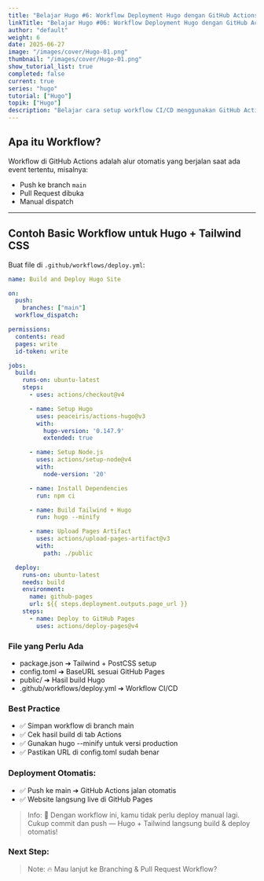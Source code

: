 ```yaml
---
title: "Belajar Hugo #6: Workflow Deployment Hugo dengan GitHub Actions"
linkTitle: "Belajar Hugo #06: Workflow Deployment Hugo dengan GitHub Actions"
author: "default"
weight: 6
date: 2025-06-27
image: "/images/cover/Hugo-01.png"
thumbnail: "/images/cover/Hugo-01.png"
show_tutorial_list: true
completed: false
current: true 
series: "hugo"
tutorial: ["Hugo"]
topik: ["Hugo"]
description: "Belajar cara setup workflow CI/CD menggunakan GitHub Actions untuk Hugo project dengan Tailwind CSS."
---
```


## Apa itu Workflow?

Workflow di GitHub Actions adalah alur otomatis yang berjalan saat ada event tertentu, misalnya:
- Push ke branch `main`
- Pull Request dibuka
- Manual dispatch

---

## Contoh Basic Workflow untuk Hugo + Tailwind CSS

Buat file di `.github/workflows/deploy.yml`:

```yaml
name: Build and Deploy Hugo Site

on:
  push:
    branches: ["main"]
  workflow_dispatch:

permissions:
  contents: read
  pages: write
  id-token: write

jobs:
  build:
    runs-on: ubuntu-latest
    steps:
      - uses: actions/checkout@v4

      - name: Setup Hugo
        uses: peaceiris/actions-hugo@v3
        with:
          hugo-version: '0.147.9'
          extended: true

      - name: Setup Node.js
        uses: actions/setup-node@v4
        with:
          node-version: '20'

      - name: Install Dependencies
        run: npm ci

      - name: Build Tailwind + Hugo
        run: hugo --minify

      - name: Upload Pages Artifact
        uses: actions/upload-pages-artifact@v3
        with:
          path: ./public

  deploy:
    runs-on: ubuntu-latest
    needs: build
    environment:
      name: github-pages
      url: ${{ steps.deployment.outputs.page_url }}
    steps:
      - name: Deploy to GitHub Pages
        uses: actions/deploy-pages@v4
```

### File yang Perlu Ada

  - package.json ➔ Tailwind + PostCSS setup
  - config.toml ➔ BaseURL sesuai GitHub Pages
  - public/ ➔ Hasil build Hugo
  - .github/workflows/deploy.yml ➔ Workflow CI/CD

### Best Practice
  - ✅ Simpan workflow di branch main
  - ✅ Cek hasil build di tab Actions
  - ✅ Gunakan hugo --minify untuk versi production
  - ✅ Pastikan URL di config.toml sudah benar

### Deployment Otomatis:
  - ✅ Push ke main ➔ GitHub Actions jalan otomatis
  - ✅ Website langsung live di GitHub Pages

> Info: 🚀 Dengan workflow ini, kamu tidak perlu deploy manual lagi.
Cukup commit dan push — Hugo + Tailwind langsung build & deploy otomatis!

### Next Step:
> Note: 🔥 Mau lanjut ke Branching & Pull Request Workflow?